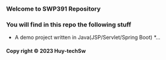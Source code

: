 ### Welcome to SWP391 Repository

### You will find in this repo the following stuff

* A demo project written in Java(JSP/Servlet/Spring Boot)
*...

#### Copy right © 2023 Huy-techSw